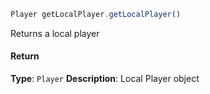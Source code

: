 [//]: # (version=65918b202341390f6c1e587b5db1d2f00401dd7d47c8f2aae5fc5afde497bc96)

```js
Player getLocalPlayer.getLocalPlayer()
```

Returns a local player

#### Return

**Type**: `Player`
**Description**: Local Player object
